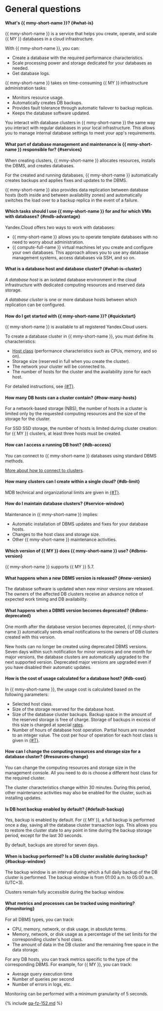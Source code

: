 # General questions

#### What's {{ mmy-short-name }}? {#what-is}

{{ mmy-short-name }} is a service that helps you create, operate, and scale {{ MY }} databases in a cloud infrastructure.

With {{ mmy-short-name }}, you can:

- Create a database with the required performance characteristics.
- Scale processing power and storage dedicated for your databases as needed.
- Get database logs.

{{ mmy-short-name }} takes on time-consuming {{ MY }} infrastructure administration tasks:

- Monitors resource usage.
- Automatically creates DB backups.
- Provides fault tolerance through automatic failover to backup replicas.
- Keeps the database software updated.

You interact with database clusters in {{ mmy-short-name }} the same way you interact with regular databases in your local infrastructure. This allows you to manage internal database settings to meet your app's requirements.

#### What part of database management and maintenance is {{ mmy-short-name }} responsible for? {#services}

When creating clusters, {{ mmy-short-name }} allocates resources, installs the DBMS, and creates databases.

For the created and running databases, {{ mmy-short-name }} automatically creates backups and applies fixes and updates to the DBMS.

{{ mmy-short-name }} also provides data replication between database hosts (both inside and between availability zones) and automatically switches the load over to a backup replica in the event of a failure.

#### Which tasks should I use {{ mmy-short-name }} for and for which VMs with databases? {#mdb-advantage}

Yandex.Cloud offers two ways to work with databases:

- {{ mmy-short-name }} allows you to operate template databases with no need to worry about administration.
- {{ compute-full-name }} virtual machines let you create and configure your own databases. This approach allows you to use any database management systems, access databases via SSH, and so on.

#### What is a database host and database cluster? {#what-is-cluster}

_A database host_ is an isolated database environment in the cloud infrastructure with dedicated computing resources and reserved data storage.

_A database cluster_ is one or more database hosts between which replication can be configured.

#### How do I get started with {{ mmy-short-name }}? {#quickstart}

{{ mmy-short-name }} is available to all registered Yandex.Cloud users.

To create a database cluster in {{ mmy-short-name }}, you must define its characteristics:

- [Host class](../concepts/instance-types.md) (performance characteristics such as CPUs, memory, and so on).
- Storage size (reserved in full when you create the cluster).
- The network your cluster will be connected to.
- The number of hosts for the cluster and the availability zone for each host.

For detailed instructions, see [{#T}](../quickstart.md).

#### How many DB hosts can a cluster contain? {#how-many-hosts}

For a network-based storage (NBS), the number of hosts in a cluster is limited only by the requested computing resources and the size of the storage for the cluster.

For SSD SSD storage, the number of hosts is limited during cluster creation: for {{ MY }} clusters, at least three hosts must be created.

#### How can I access a running DB host? {#db-access}

You can connect to {{ mmy-short-name }} databases using standard DBMS methods.

[More about how to connect to clusters](../operations/connect.md).

#### How many clusters can I create within a single cloud? {#db-limit}

MDB technical and organizational limits are given in [{#T}](../concepts/limits.md).

#### How do I maintain database clusters? {#service-window}

Maintenance in {{ mmy-short-name }} implies:

- Automatic installation of DBMS updates and fixes for your database hosts.
- Changes to the host class and storage size.
- Other {{ mmy-short-name }} maintenance activities.

#### Which version of {{ MY }} does {{ mmy-short-name }} use? {#dbms-version}

{{ mmy-short-name }} supports {{ MY }} 5.7.

#### What happens when a new DBMS version is released? {#new-version}

The database software is updated when new minor versions are released. The owners of the affected DB clusters receive an advance notice of expected work timing and DB availability.

#### What happens when a DBMS version becomes deprecated? {#dbms-deprecated}

One month after the database version becomes deprecated, {{ mmy-short-name }} automatically sends email notifications to the owners of DB clusters created with this version.

New hosts can no longer be created using deprecated DBMS versions. Seven days within such notification for minor versions and one month for major versions, the database clusters are automatically upgraded to the next supported version. Deprecated major versions are upgraded even if you have disabled their automatic updates.

#### How is the cost of usage calculated for a database host? {#db-cost}

In {{ mmy-short-name }}, the usage cost is calculated based on the following parameters:

- Selected host class.
- Size of the storage reserved for the database host.
- Size of the database cluster backups. Backup space in the amount of the reserved storage is free of charge. Storage of backups in excess of this size is charged at special [rates](../pricing.md).
- Number of hours of database host operation. Partial hours are rounded to an integer value. The cost per hour of operation for each host class is given in [{#T}](../pricing.md).

#### How can I change the computing resources and storage size for a database cluster? {#resources-change}

You can change the computing resources and storage size in the management console. All you need to do is choose a different host class for the required cluster.

The cluster characteristics change within 30 minutes. During this period, other maintenance activities may also be enabled for the cluster, such as installing updates.

#### Is DB host backup enabled by default? {#default-backup}

Yes, backup is enabled by default. For {{ MY }}, a full backup is performed once a day, saving all the database cluster transaction logs. This allows you to restore the cluster state to any point in time during the backup storage period, except for the last 30 seconds.

By default, backups are stored for seven days.

#### When is backup performed? Is a DB cluster available during backup? {#backup-window}

The backup window is an interval during which a full daily backup of the DB cluster is performed. The backup window is from 01:00 a.m. to 05:00 a.m. (UTC+3).

Clusters remain fully accessible during the backup window.

#### What metrics and processes can be tracked using monitoring? {#monitoring}

For all DBMS types, you can track:

- CPU, memory, network, or disk usage, in absolute terms.
- Memory, network, or disk usage as a percentage of the set limits for the corresponding cluster's host class.
- The amount of data in the DB cluster and the remaining free space in the data storage.

For any DB hosts, you can track metrics specific to the type of the corresponding DBMS. For example, for {{ MY }}, you can track:

- Average query execution time
- Number of queries per second
- Number of errors in logs, etc.

Monitoring can be performed with a minimum granularity of 5 seconds.

{% include [qa-fz-152.md](../../_includes/qa-fz-152.md) %}

